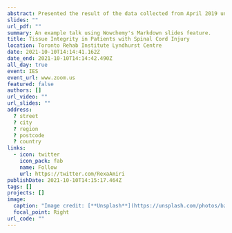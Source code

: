 ```yaml
---
abstract: Presented the result of the data collected from April 2019 until December 2020.
slides: ""
url_pdf: ""
summary: An example talk using Wowchemy's Markdown slides feature.
title: Tissue Integrity in Patients with Spinal Cord Injury
location: Toronto Rehab Institute Lyndhurst Centre
date: 2021-10-10T14:14:41.162Z
date_end: 2021-10-10T14:14:42.490Z
all_day: true
event: IES
event_url: www.zoom.us
featured: false
authors: []
url_video: ""
url_slides: ""
address:
  ? street
  ? city
  ? region
  ? postcode
  ? country
links:
  - icon: twitter
    icon_pack: fab
    name: Follow
    url: https://twitter.com/RexaAmiri
publishDate: 2021-10-10T14:15:17.464Z
tags: []
projects: []
image:
  caption: "Image credit: [**Unsplash**](https://unsplash.com/photos/bzdhc5b3Bxs)"
  focal_point: Right
url_code: ""
---
```

